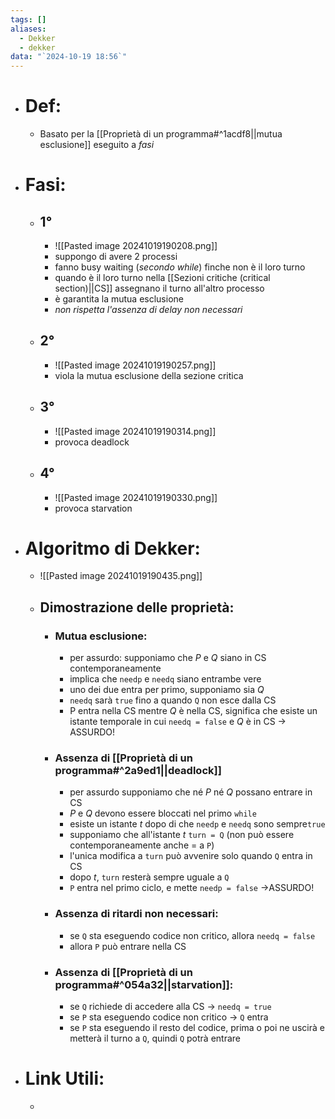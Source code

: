 ```yaml
---
tags: []
aliases:
  - Dekker
  - dekker
data: "`2024-10-19 18:56`"
---
```

- # Def:
	- Basato per la [[Proprietà di un programma#^1acdf8||mutua esclusione]] eseguito a _fasi_
- # Fasi:
	- ## 1°
		- ![[Pasted image 20241019190208.png]]
		- suppongo di avere 2 processi
		- fanno busy waiting  (_secondo while_) finche non è il loro turno
		- quando è il loro turno nella [[Sezioni critiche (critical section)||CS]] assegnano il turno all'altro processo 
		- è garantita la mutua esclusione
		- _non rispetta l'assenza di delay non necessari_
	- ## 2°
		- ![[Pasted image 20241019190257.png]]
		- viola la mutua esclusione della sezione critica
	- ## 3°
		- ![[Pasted image 20241019190314.png]]
		- provoca deadlock
	- ## 4°
		- ![[Pasted image 20241019190330.png]]
		- provoca starvation
- # Algoritmo di Dekker:
	- ![[Pasted image 20241019190435.png]]
	- ## Dimostrazione delle proprietà:
		- ### Mutua esclusione:
			- per assurdo: supponiamo che $P$ e $Q$ siano in CS contemporaneamente
			- implica che `needp` e `needq` siano entrambe vere
			- uno dei due entra per primo, supponiamo sia $Q$
			- `needq` sarà `true` fino a quando `Q` non esce dalla CS
			- P entra nella CS mentre $Q$ è nella CS, significa che esiste un istante temporale in cui `needq = false` e $Q$ è in CS $\to$ ASSURDO!
		- ### Assenza di [[Proprietà di un programma#^2a9ed1||deadlock]] 
			- per assurdo supponiamo che né $P$ né $Q$ possano entrare in CS
			- $P$ e $Q$ devono essere bloccati nel primo `while`
			- esiste un istante $t$ dopo di che `needp` e `needq` sono sempre`true`
			- supponiamo che all'istante $t$ `turn = Q` (non può essere contemporaneamente anche $=$ a `P`) 
			- l'unica modifica a `turn` può avvenire solo quando `Q` entra in CS 
			- dopo $t$, `turn` resterà sempre uguale a `Q`
			- `P` entra nel primo ciclo, e mette `needp = false` $\to$ASSURDO!
		- ### Assenza di ritardi non necessari:
			- se `Q` sta eseguendo codice non critico, allora `needq = false` 
			- allora `P` può entrare nella CS
		- ### Assenza di [[Proprietà di un programma#^054a32||starvation]]:
			- se `Q` richiede di accedere alla CS $\to$ `needq = true`
			- se `P` sta eseguendo codice non critico $\to$ `Q` entra
			- se `P` sta eseguendo il resto del codice, prima o poi ne uscirà e metterà il turno a `Q`, quindi `Q` potrà entrare
- # Link Utili:
	- 